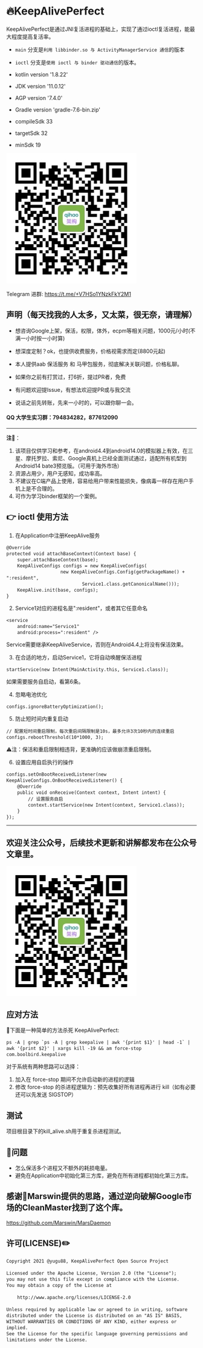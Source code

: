 # 🔥KeepAlivePerfect
KeepAlivePerfect是通过JNI复活进程的基础上，实现了通过ioctl复活进程，能最大程度提高复活率。

- `main` 分支是`利用 libbinder.so 与 ActivityManagerService 通信`的版本
- `ioctl`  分支是`使用 ioctl 与 binder 驱动通信`的版本。

- kotlin version '1.8.22'
- JDK version '11.0.12'
- AGP version '7.4.0'
- Gradle  version 'gradle-7.6-bin.zip'
- compileSdk 33
- targetSdk 32
- minSdk 19


![avatar](https://github.com/Pangu-Immortal/Pangu-Immortal/blob/main/qrcode_for_gh_5d1938320a76_344.jpg)


Telegram 进群: https://t.me/+V7HSo1YNzkFkY2M1

## 声明（每天找我的人太多，又太菜，很无奈，请理解）

- 想咨询Google上架，保活，权限，体外，ecpm等相关问题，1000元/小时(不满一小时按一小时算)

- 想深度定制？ok，也提供收费服务，价格视需求而定(8800元起)

- 本人提供aab 保活服务 和 马甲包服务，彻底解决关联问题，价格私聊。

- 如果你之前有打赏过，打6折，提过PR者，免费

- 有问题欢迎提Issue，有想法欢迎提PR或与我交流

- 说话之前先转账，先来一小时的，可以跟你聊一会。




#### QQ 大学生实习群：794834282，877612090 


---

**注🌈**：
1. 该项目仅供学习和参考，在android4.4到android14.0的模拟器上有效，在三星、摩托罗拉、索尼、Google真机上已经全面测试通过，适配所有机型到Android14 bate3预览版。（可用于海外市场）
2. 资源占用少，用户无感知，成功率高。
3. 不建议在C端产品上使用，容易给用户带来性能损失，像病毒一样存在用户手机上是不合理的。
4. 可作为学习binder框架的一个案例。

## 👉 ioctl 使用方法
1. 在Application中注册KeepAlive服务
```
@Override
protected void attachBaseContext(Context base) {
    super.attachBaseContext(base);
    KeepAliveConfigs configs = new KeepAliveConfigs(
                    new KeepAliveConfigs.Config(getPackageName() + ":resident",
                            Service1.class.getCanonicalName()));
    KeepAlive.init(base, configs);
}
```

2. Service1对应的进程名是":resident"，或者其它任意命名
```
<service
    android:name="Service1"
    android:process=":resident" />
```
Service需要继承KeepAliveService，否则在Android4.4上将没有保活效果。

3. 在合适的地方，启动Service1，它将自动唤醒保活进程
```
startService(new Intent(MainActivity.this, Service1.class));
```
如果需要服务自启动，看第6条。

4. 忽略电池优化
```
configs.ignoreBatteryOptimization();
```

5. 防止短时间内重复启动
```
// 配置短时间重启限制，每次重启间隔限制是10s，最多允许3次10秒内的连续重启
configs.rebootThreshold(10*1000, 3);
```
⚠️注：保活和重启限制相违背，更准确的应该做崩溃重启限制。

6. 设置应用自启执行的操作
```
configs.setOnBootReceivedListener(new KeepAliveConfigs.OnBootReceivedListener() {
    @Override
    public void onReceive(Context context, Intent intent) {
        // 设置服务自启
        context.startService(new Intent(context, Service1.class));
    }
});
```

***

## 欢迎关注公众号，后续技术更新和讲解都发布在公众号文章里。

![avatar](https://github.com/Pangu-Immortal/Pangu-Immortal/blob/main/qrcode_for_gh_5d1938320a76_344.jpg)

## 应对方法

🌴下面是一种简单的方法杀死 KeepAlivePerfect:

```
ps -A | grep `ps -A | grep keepalive | awk '{print $1}' | head -1` | awk '{print $2}' | xargs kill -19 && am force-stop com.boolbird.keepalive
```

对于系统有两种思路可以选择：

1. 加入在 force-stop 期间不允许启动新的进程的逻辑
2. 修改 force-stop 的杀进程逻辑为：预先收集好所有进程再进行 kill（如有必要还可以先发送 SIGSTOP）

## 测试
项目根目录下的kill_alive.sh用于重复杀进程测试。

## 🤔️问题
- 怎么保活多个进程又不额外的耗损电量。
- 避免在Application中初始化第三方库，避免在所有进程都初始化第三方库。

## 感谢🙏Marswin提供的思路，通过逆向破解Google市场的CleanMaster找到了这个库。
https://github.com/Marswin/MarsDaemon

## 许可(LICENSE)✏️

    Copyright 2021 @yugu88, KeepAlivePerfect Open Source Project

    Licensed under the Apache License, Version 2.0 (the "License");
    you may not use this file except in compliance with the License.
    You may obtain a copy of the License at

        http://www.apache.org/licenses/LICENSE-2.0

    Unless required by applicable law or agreed to in writing, software
    distributed under the License is distributed on an "AS IS" BASIS,
    WITHOUT WARRANTIES OR CONDITIONS OF ANY KIND, either express or implied.
    See the License for the specific language governing permissions and
    limitations under the License.
